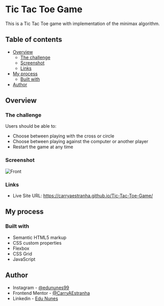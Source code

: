 # Tic Tac Toe Game

This is a Tic Tac Toe game with implementation of the minimax algorithm.

## Table of contents

- [Overview](#overview)
  - [The challenge](#the-challenge)
  - [Screenshot](#screenshot)
  - [Links](#links)
- [My process](#my-process)
  - [Built with](#built-with)
- [Author](#author)

## Overview

### The challenge

Users should be able to:

- Choose between playing with the cross or circle
- Choose between playing against the computer or another player
- Restart the game at any time

### Screenshot

![Front](https://user-images.githubusercontent.com/53675070/146688548-3b927641-fc4a-42f9-9072-06b38b8c5ffd.png)

### Links

- Live Site URL: https://carryaestranha.github.io/Tic-Tac-Toe-Game/

## My process

### Built with

- Semantic HTML5 markup
- CSS custom properties
- Flexbox
- CSS Grid
- JavaScript

## Author

- Instagram - [@edununes99](https://www.instagram.com/edununes99/)
- Frontend Mentor - [@CarryAEstranha](https://www.frontendmentor.io/profile/CarryAEstranha/)
- Linkedin - [Edu Nunes](https://www.linkedin.com/in/edu-nunes-627422209/)
